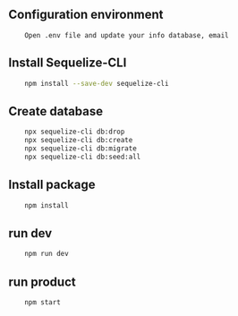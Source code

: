 ## Configuration environment
```
    Open .env file and update your info database, email
```

## Install Sequelize-CLI
``` sh
    npm install --save-dev sequelize-cli
```

## Create database
``` sh
    npx sequelize-cli db:drop
    npx sequelize-cli db:create
    npx sequelize-cli db:migrate
    npx sequelize-cli db:seed:all

```
## Install package
``` sh
    npm install
```

## run dev
``` sh
    npm run dev
```

## run product
``` sh
    npm start
```